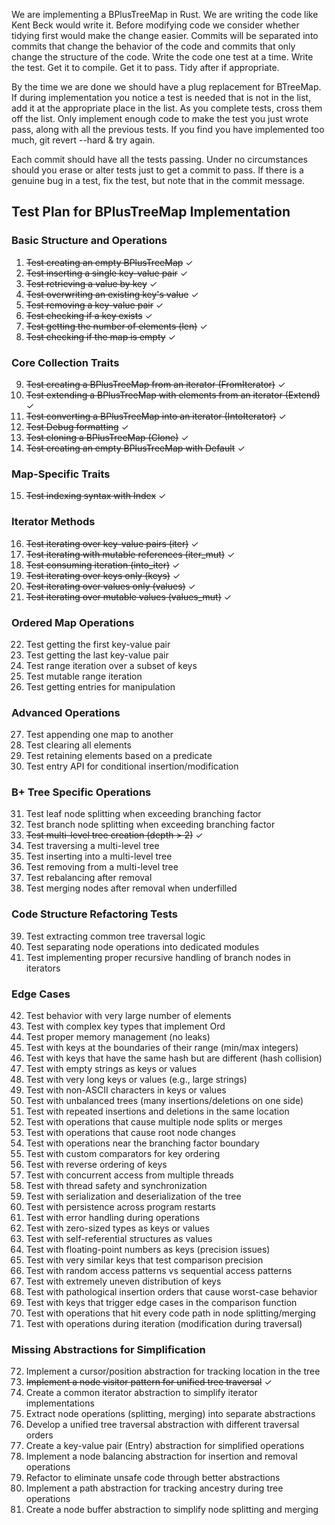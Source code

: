 We are implementing a BPlusTreeMap in Rust. We are writing the code like Kent Beck would write it. Before modifying code we consider whether tidying first would make the change easier. Commits will be separated into commits that change the behavior of the code and commits that only change the structure of the code. Write the code one test at a time. Write the test. Get it to compile. Get it to pass. Tidy after if appropriate.

By the time we are done we should have a plug replacement for BTreeMap. If during implementation you notice a test is needed that is not in the list, add it at the appropriate place in the list. As you complete tests, cross them off the list. Only implement enough code to make the test you just wrote pass, along with all the previous tests. If you find you have implemented too much, git revert --hard & try again.

Each commit should have all the tests passing. Under no circumstances should you erase or alter tests just to get a commit to pass. If there is a genuine bug in a test, fix the test, but note that in the commit message.

## Test Plan for BPlusTreeMap Implementation

### Basic Structure and Operations

1. ~~Test creating an empty BPlusTreeMap~~ ✓
2. ~~Test inserting a single key-value pair~~ ✓
3. ~~Test retrieving a value by key~~ ✓
4. ~~Test overwriting an existing key's value~~ ✓
5. ~~Test removing a key-value pair~~ ✓
6. ~~Test checking if a key exists~~ ✓
7. ~~Test getting the number of elements (len)~~ ✓
8. ~~Test checking if the map is empty~~ ✓

### Core Collection Traits

9. ~~Test creating a BPlusTreeMap from an iterator (FromIterator)~~ ✓
10. ~~Test extending a BPlusTreeMap with elements from an iterator (Extend)~~ ✓
11. ~~Test converting a BPlusTreeMap into an iterator (IntoIterator)~~ ✓
12. ~~Test Debug formatting~~ ✓
13. ~~Test cloning a BPlusTreeMap (Clone)~~ ✓
14. ~~Test creating an empty BPlusTreeMap with Default~~ ✓

### Map-Specific Traits

15. ~~Test indexing syntax with Index<K>~~ ✓

### Iterator Methods

16. ~~Test iterating over key-value pairs (iter)~~ ✓
17. ~~Test iterating with mutable references (iter_mut)~~ ✓
18. ~~Test consuming iteration (into_iter)~~ ✓
19. ~~Test iterating over keys only (keys)~~ ✓
20. ~~Test iterating over values only (values)~~ ✓
21. ~~Test iterating over mutable values (values_mut)~~ ✓

### Ordered Map Operations

22. Test getting the first key-value pair
23. Test getting the last key-value pair
24. Test range iteration over a subset of keys
25. Test mutable range iteration
26. Test getting entries for manipulation

### Advanced Operations

27. Test appending one map to another
28. Test clearing all elements
29. Test retaining elements based on a predicate
30. Test entry API for conditional insertion/modification

### B+ Tree Specific Operations

31. Test leaf node splitting when exceeding branching factor
32. Test branch node splitting when exceeding branching factor
33. ~~Test multi-level tree creation (depth > 2)~~ ✓
34. Test traversing a multi-level tree
35. Test inserting into a multi-level tree
36. Test removing from a multi-level tree
37. Test rebalancing after removal
38. Test merging nodes after removal when underfilled

### Code Structure Refactoring Tests

39. Test extracting common tree traversal logic
40. Test separating node operations into dedicated modules
41. Test implementing proper recursive handling of branch nodes in iterators

### Edge Cases

42. Test behavior with very large number of elements
43. Test with complex key types that implement Ord
44. Test proper memory management (no leaks)
45. Test with keys at the boundaries of their range (min/max integers)
46. Test with keys that have the same hash but are different (hash collision)
47. Test with empty strings as keys or values
48. Test with very long keys or values (e.g., large strings)
49. Test with non-ASCII characters in keys or values
50. Test with unbalanced trees (many insertions/deletions on one side)
51. Test with repeated insertions and deletions in the same location
52. Test with operations that cause multiple node splits or merges
53. Test with operations that cause root node changes
54. Test with operations near the branching factor boundary
55. Test with custom comparators for key ordering
56. Test with reverse ordering of keys
57. Test with concurrent access from multiple threads
58. Test with thread safety and synchronization
59. Test with serialization and deserialization of the tree
60. Test with persistence across program restarts
61. Test with error handling during operations
62. Test with zero-sized types as keys or values
63. Test with self-referential structures as values
64. Test with floating-point numbers as keys (precision issues)
65. Test with very similar keys that test comparison precision
66. Test with random access patterns vs sequential access patterns
67. Test with extremely uneven distribution of keys
68. Test with pathological insertion orders that cause worst-case behavior
69. Test with keys that trigger edge cases in the comparison function
70. Test with operations that hit every code path in node splitting/merging
71. Test with operations during iteration (modification during traversal)

### Missing Abstractions for Simplification

72. Implement a cursor/position abstraction for tracking location in the tree
73. ~~Implement a node visitor pattern for unified tree traversal~~ ✓
74. Create a common iterator abstraction to simplify iterator implementations
75. Extract node operations (splitting, merging) into separate abstractions
76. Develop a unified tree traversal abstraction with different traversal orders
77. Create a key-value pair (Entry) abstraction for simplified operations
78. Implement a node balancing abstraction for insertion and removal operations
79. Refactor to eliminate unsafe code through better abstractions
80. Implement a path abstraction for tracking ancestry during tree operations
81. Create a node buffer abstraction to simplify node splitting and merging
